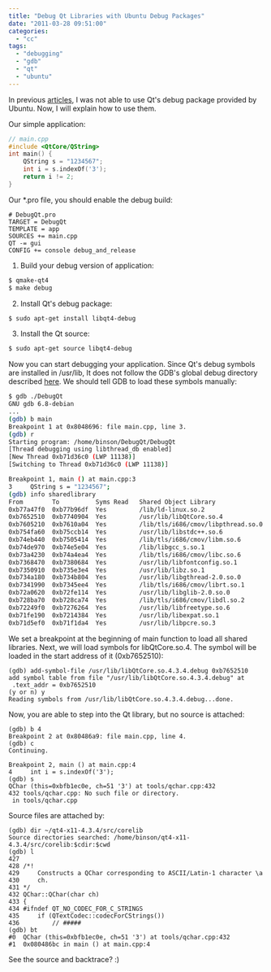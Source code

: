```yaml
---
title: "Debug Qt Libraries with Ubuntu Debug Packages"
date: "2011-03-28 09:51:00"
categories: 
  - "cc"
tags: 
  - "debugging"
  - "gdb"
  - "qt"
  - "ubuntu"
---
```


In previous [articles](https://www.gonwan.com/2010/07/07/using-ubuntu-debug-packages-in-gdb-2/), I was not able to use Qt's debug package provided by Ubuntu. Now, I will explain how to use them.

Our simple application:

```cpp
// main.cpp
#include <QtCore/QString>
int main() {
    QString s = "1234567";
    int i = s.indexOf('3');
    return i != 2;
}
```

Our \*.pro file, you should enable the debug build:

```
# DebugQt.pro
TARGET = DebugQt
TEMPLATE = app
SOURCES += main.cpp
QT -= gui
CONFIG += console debug_and_release
```

1. Build your debug version of application:

```bash
$ qmake-qt4
$ make debug
```

2. Install Qt's debug package:

```bash
$ sudo apt-get install libqt4-debug
```

3. Install the Qt source:

```bash
$ sudo apt-get source libqt4-debug
```

Now you can start debugging your application. Since Qt's debug symbols are installed in /usr/lib, It does not follow the GDB's global debug directory described [here](http://sourceware.org/gdb/onlinedocs/gdb/Separate-Debug-Files.html). We should tell GDB to load these symbols manually:

```bash
$ gdb ./DebugQt
GNU gdb 6.8-debian
...
(gdb) b main
Breakpoint 1 at 0x8048696: file main.cpp, line 3.
(gdb) r
Starting program: /home/binson/DebugQt/DebugQt 
[Thread debugging using libthread_db enabled]
[New Thread 0xb71d36c0 (LWP 11138)]
[Switching to Thread 0xb71d36c0 (LWP 11138)]

Breakpoint 1, main () at main.cpp:3
3     QString s = "1234567";
(gdb) info sharedlibrary
From        To          Syms Read   Shared Object Library
0xb77a47f0  0xb77b96df  Yes         /lib/ld-linux.so.2
0xb7652510  0xb7740904  Yes         /usr/lib/libQtCore.so.4
0xb7605210  0xb7610a04  Yes         /lib/tls/i686/cmov/libpthread.so.0
0xb754fa60  0xb75ccb14  Yes         /usr/lib/libstdc++.so.6
0xb74eb440  0xb7505414  Yes         /lib/tls/i686/cmov/libm.so.6
0xb74de970  0xb74e5e04  Yes         /lib/libgcc_s.so.1
0xb73a4230  0xb74a4ea4  Yes         /lib/tls/i686/cmov/libc.so.6
0xb7368470  0xb7380684  Yes         /usr/lib/libfontconfig.so.1
0xb7350910  0xb735e3e4  Yes         /usr/lib/libz.so.1
0xb734a180  0xb734b804  Yes         /usr/lib/libgthread-2.0.so.0
0xb7341990  0xb7345ee4  Yes         /lib/tls/i686/cmov/librt.so.1
0xb72a0620  0xb72fe114  Yes         /usr/lib/libglib-2.0.so.0
0xb728ba70  0xb728ca74  Yes         /lib/tls/i686/cmov/libdl.so.2
0xb72249f0  0xb7276264  Yes         /usr/lib/libfreetype.so.6
0xb71fe190  0xb7214384  Yes         /usr/lib/libexpat.so.1
0xb71d5ef0  0xb71f1da4  Yes         /usr/lib/libpcre.so.3
```

We set a breakpoint at the beginning of main function to load all shared libraries. Next, we will load symbols for libQtCore.so.4. The symbol will be loaded in the start address of it (0xb7652510):

```
(gdb) add-symbol-file /usr/lib/libQtCore.so.4.3.4.debug 0xb7652510
add symbol table from file "/usr/lib/libQtCore.so.4.3.4.debug" at
 .text_addr = 0xb7652510
(y or n) y
Reading symbols from /usr/lib/libQtCore.so.4.3.4.debug...done.
```

Now, you are able to step into the Qt library, but no source is attached:

```
(gdb) b 4
Breakpoint 2 at 0x80486a9: file main.cpp, line 4.
(gdb) c
Continuing.

Breakpoint 2, main () at main.cpp:4
4     int i = s.indexOf('3');
(gdb) s
QChar (this=0xbfb1ec0e, ch=51 '3') at tools/qchar.cpp:432
432 tools/qchar.cpp: No such file or directory.
 in tools/qchar.cpp
```

Source files are attached by:

```
(gdb) dir ~/qt4-x11-4.3.4/src/corelib
Source directories searched: /home/binson/qt4-x11-4.3.4/src/corelib:$cdir:$cwd
(gdb) l
427 
428 /*!
429     Constructs a QChar corresponding to ASCII/Latin-1 character \a
430     ch.
431 */
432 QChar::QChar(char ch)
433 {
434 #ifndef QT_NO_CODEC_FOR_C_STRINGS
435     if (QTextCodec::codecForCStrings())
436         // #####
(gdb) bt
#0  QChar (this=0xbfb1ec0e, ch=51 '3') at tools/qchar.cpp:432
#1  0x080486bc in main () at main.cpp:4
```

See the source and backtrace? :)
